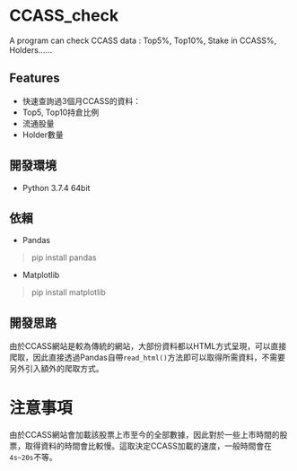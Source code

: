 # CCASS_check
A program can check CCASS data : Top5%, Top10%, Stake in CCASS%, Holders......

## Features

- 快速查詢過3個月CCASS的資料：
- Top5, Top10持倉比例
- 流通股量
- Holder數量

## 開發環境
- Python 3.7.4 64bit

## 依賴
- Pandas
> pip install pandas

- Matplotlib
> pip install matplotlib

## 開發思路
由於CCASS網站是較為傳統的網站，大部份資料都以HTML方式呈現，可以直接爬取，因此直接透過Pandas自帶`read_html()`方法即可以取得所需資料，不需要另外引入額外的爬取方式。

# 注意事項
由於CCASS網站會加載該股票上市至今的全部數據，因此對於一些上市時間的股票，取得資料的時間會比較慢。這取決定CCASS加載的速度，一般時間會在`4s~20s`不等。